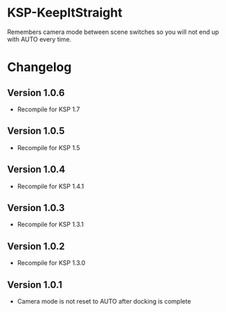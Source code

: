 # KSP-KeepItStraight

Remembers camera mode between scene switches so you will not end up with AUTO every time.

# Changelog
## Version 1.0.6
- Recompile for KSP 1.7

## Version 1.0.5
- Recompile for KSP 1.5

## Version 1.0.4
- Recompile for KSP 1.4.1

## Version 1.0.3
- Recompile for KSP 1.3.1

## Version 1.0.2
- Recompile for KSP 1.3.0

## Version 1.0.1
- Camera mode is not reset to AUTO after docking is complete
